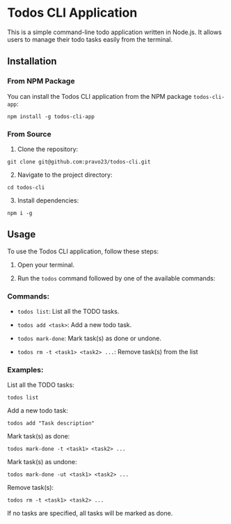 # Todos CLI Application

This is a simple command-line todo application written in Node.js. It allows users to manage their todo tasks easily from the terminal.

## Installation

### From NPM Package

You can install the Todos CLI application from the NPM package `todos-cli-app`:

```
npm install -g todos-cli-app
```

### From Source

1. Clone the repository:

```
git clone git@github.com:pravo23/todos-cli.git
```

2. Navigate to the project directory:

```
cd todos-cli
```

3. Install dependencies:

```
npm i -g
```

## Usage

To use the Todos CLI application, follow these steps:

1. Open your terminal.

2. Run the `todos` command followed by one of the available commands:

### Commands:

- `todos list`: List all the TODO tasks.

- `todos add <task>`: Add a new todo task.

- `todos mark-done`: Mark task(s) as done or undone.

- `todos rm -t <task1> <task2> ...`: Remove task(s) from the list

### Examples:

List all the TODO tasks:

```
todos list
```

Add a new todo task:

```
todos add "Task description"
```

Mark task(s) as done:

```
todos mark-done -t <task1> <task2> ...
```

Mark task(s) as undone:

```
todos mark-done -ut <task1> <task2> ...
```

Remove task(s):

```
todos rm -t <task1> <task2> ...
```

If no tasks are specified, all tasks will be marked as done.

